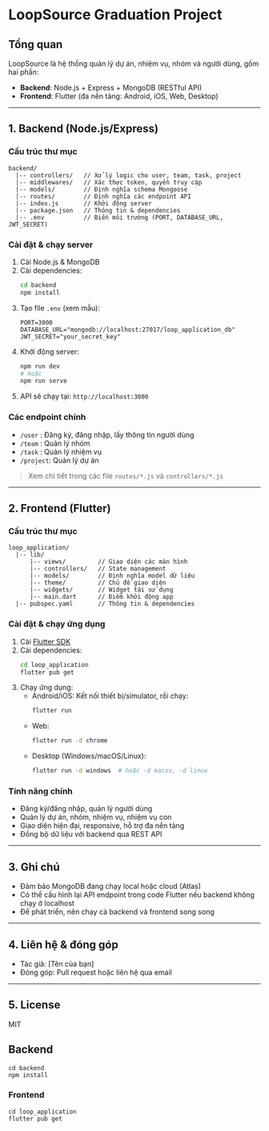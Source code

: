 # LoopSource Graduation Project

## Tổng quan

LoopSource là hệ thống quản lý dự án, nhiệm vụ, nhóm và người dùng, gồm hai phần:
- **Backend**: Node.js + Express + MongoDB (RESTful API)
- **Frontend**: Flutter (đa nền tảng: Android, iOS, Web, Desktop)

---

## 1. Backend (Node.js/Express)

### Cấu trúc thư mục
```
backend/
  |-- controllers/   // Xử lý logic cho user, team, task, project
  |-- middlewares/   // Xác thực token, quyền truy cập
  |-- models/        // Định nghĩa schema Mongoose
  |-- routes/        // Định nghĩa các endpoint API
  |-- index.js       // Khởi động server
  |-- package.json   // Thông tin & dependencies
  |-- .env           // Biến môi trường (PORT, DATABASE_URL, JWT_SECRET)
```

### Cài đặt & chạy server
1. Cài Node.js & MongoDB
2. Cài dependencies:
   ```bash
   cd backend
   npm install
   ```
3. Tạo file `.env` (xem mẫu):
   ```env
   PORT=3000
   DATABASE_URL="mongodb://localhost:27017/loop_application_db"
   JWT_SECRET="your_secret_key"
   ```
4. Khởi động server:
   ```bash
   npm run dev
   # hoặc
   npm run serve
   ```
5. API sẽ chạy tại: `http://localhost:3000`

### Các endpoint chính
- `/user`   : Đăng ký, đăng nhập, lấy thông tin người dùng
- `/team`   : Quản lý nhóm
- `/task`   : Quản lý nhiệm vụ
- `/project`: Quản lý dự án

> Xem chi tiết trong các file `routes/*.js` và `controllers/*.js`

---

## 2. Frontend (Flutter)

### Cấu trúc thư mục
```
loop_application/
  |-- lib/
      |-- views/         // Giao diện các màn hình
      |-- controllers/   // State management
      |-- models/        // Định nghĩa model dữ liệu
      |-- theme/         // Chủ đề giao diện
      |-- widgets/       // Widget tái sử dụng
      |-- main.dart      // Điểm khởi động app
  |-- pubspec.yaml       // Thông tin & dependencies
```

### Cài đặt & chạy ứng dụng
1. Cài [Flutter SDK](https://docs.flutter.dev/get-started/install)
2. Cài dependencies:
   ```bash
   cd loop_application
   flutter pub get
   ```
3. Chạy ứng dụng:
   - Android/iOS: Kết nối thiết bị/simulator, rồi chạy:
     ```bash
     flutter run
     ```
   - Web:
     ```bash
     flutter run -d chrome
     ```
   - Desktop (Windows/macOS/Linux):
     ```bash
     flutter run -d windows  # hoặc -d macos, -d linux
     ```

### Tính năng chính
- Đăng ký/đăng nhập, quản lý người dùng
- Quản lý dự án, nhóm, nhiệm vụ, nhiệm vụ con
- Giao diện hiện đại, responsive, hỗ trợ đa nền tảng
- Đồng bộ dữ liệu với backend qua REST API

---

## 3. Ghi chú
- Đảm bảo MongoDB đang chạy local hoặc cloud (Atlas)
- Có thể cấu hình lại API endpoint trong code Flutter nếu backend không chạy ở localhost
- Để phát triển, nên chạy cả backend và frontend song song

---

## 4. Liên hệ & đóng góp
- Tác giả: [Tên của bạn]
- Đóng góp: Pull request hoặc liên hệ qua email

---

## 5. License
MIT

## Backend
```
cd backend
npm install
```

### Frontend
```
cd loop_application
flutter pub get
```
